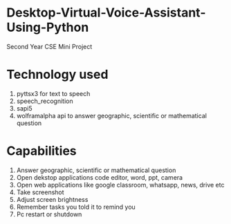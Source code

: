 # Desktop-Virtual-Voice-Assistant-Using-Python
Second Year CSE Mini Project

# Technology used
1. pyttsx3 for text to speech
2. speech_recognition
3. sapi5
4. wolframalpha api to answer geographic, scientific or mathematical question

# Capabilities
1. Answer geographic, scientific or mathematical question
2. Open dekstop applications code editor, word, ppt, camera
3. Open web applications like google classroom, whatsapp, news, drive etc
4. Take screenshot
5. Adjust screen brightness
6. Remember tasks you told it to remind you
7. Pc restart or shutdown
